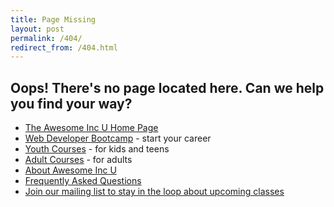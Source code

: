 ```yaml
---
title: Page Missing
layout: post
permalink: /404/
redirect_from: /404.html
---
```


## Oops! There's no page located here. Can we help you find your way?

* [The Awesome Inc U Home Page](/)
* [Web Developer Bootcamp](/bootcamp/) - start your career
* [Youth Courses](/youth/) - for kids and teens
* [Adult Courses](/membership/) - for adults
* [About Awesome Inc U](/about/)
* [Frequently Asked Questions](/faq/)
* [Join our mailing list to stay in the loop about upcoming classes](/contact/)